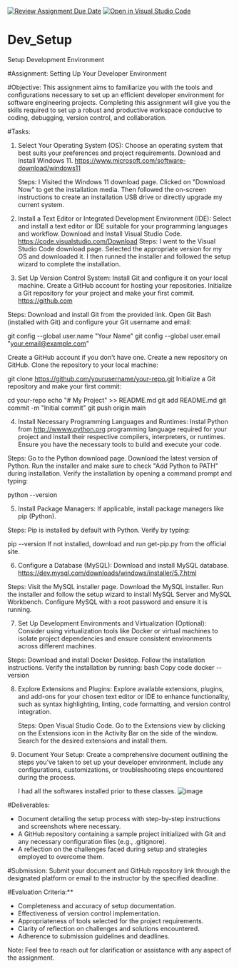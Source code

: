 [![Review Assignment Due Date](https://classroom.github.com/assets/deadline-readme-button-22041afd0340ce965d47ae6ef1cefeee28c7c493a6346c4f15d667ab976d596c.svg)](https://classroom.github.com/a/vbnbTt5m)
[![Open in Visual Studio Code](https://classroom.github.com/assets/open-in-vscode-2e0aaae1b6195c2367325f4f02e2d04e9abb55f0b24a779b69b11b9e10269abc.svg)](https://classroom.github.com/online_ide?assignment_repo_id=15347969&assignment_repo_type=AssignmentRepo)
# Dev_Setup
Setup Development Environment

#Assignment: Setting Up Your Developer Environment

#Objective:
This assignment aims to familiarize you with the tools and configurations necessary to set up an efficient developer environment for software engineering projects. Completing this assignment will give you the skills required to set up a robust and productive workspace conducive to coding, debugging, version control, and collaboration.

#Tasks:

1. Select Your Operating System (OS):
   Choose an operating system that best suits your preferences and project requirements. Download and Install Windows 11. https://www.microsoft.com/software-download/windows11

   Steps:
I Visited the Windows 11 download page.
Clicked on "Download Now" to get the installation media.
Then followed the on-screen instructions to create an installation USB drive or directly upgrade my current system.

2. Install a Text Editor or Integrated Development Environment (IDE):
   Select and install a text editor or IDE suitable for your programming languages and workflow. Download and Install Visual Studio Code. https://code.visualstudio.com/Download 
Steps:
I went to the Visual Studio Code download page.
Selected the appropriate version for my OS and downloaded it.
I then runned the installer and followed the setup wizard to complete the installation.

3. Set Up Version Control System:
   Install Git and configure it on your local machine. Create a GitHub account for hosting your repositories. Initialize a Git repository for your project and make your first commit. https://github.com

Steps:
Download and install Git from the provided link.
Open Git Bash (installed with Git) and configure your Git username and email:

git config --global user.name "Your Name"
git config --global user.email "your.email@example.com"

Create a GitHub account if you don't have one.
Create a new repository on GitHub.
Clone the repository to your local machine:

git clone https://github.com/yourusername/your-repo.git
Initialize a Git repository and make your first commit:

cd your-repo
echo "# My Project" >> README.md
git add README.md
git commit -m "Initial commit"
git push origin main

4. Install Necessary Programming Languages and Runtimes:
  Instal Python from http://wwww.python.org programming language required for your project and install their respective compilers, interpreters, or runtimes. Ensure you have the necessary tools to build and execute your code.

Steps:
Go to the Python download page.
Download the latest version of Python.
Run the installer and make sure to check "Add Python to PATH" during installation.
Verify the installation by opening a command prompt and typing:

python --version

5. Install Package Managers:
   If applicable, install package managers like pip (Python).

Steps:
Pip is installed by default with Python. Verify by typing:

pip --version
If not installed, download and run get-pip.py from the official site.

6. Configure a Database (MySQL):
   Download and install MySQL database. https://dev.mysql.com/downloads/windows/installer/5.7.html

Steps:
Visit the MySQL installer page.
Download the MySQL installer.
Run the installer and follow the setup wizard to install MySQL Server and MySQL Workbench.
Configure MySQL with a root password and ensure it is running.

7. Set Up Development Environments and Virtualization (Optional):
   Consider using virtualization tools like Docker or virtual machines to isolate project dependencies and ensure consistent environments across different machines.

Steps:
Download and install Docker Desktop.
Follow the installation instructions.
Verify the installation by running:
bash
Copy code
docker --version

8. Explore Extensions and Plugins:
   Explore available extensions, plugins, and add-ons for your chosen text editor or IDE to enhance functionality, such as syntax highlighting, linting, code formatting, and version control integration.

   Steps:
Open Visual Studio Code.
Go to the Extensions view by clicking on the Extensions icon in the Activity Bar on the side of the window.
Search for the desired extensions and install them.

10. Document Your Setup:
    Create a comprehensive document outlining the steps you've taken to set up your developer environment. Include any configurations, customizations, or troubleshooting steps encountered during the process.

    I had all the softwares installed prior to these classes.
    ![image](https://github.com/Powerlearnproject/se-assignment-1-setting-up-your-developer-environment-josephOsemba/assets/118556308/e23cfc11-25c2-40cd-9034-21069c179254)


#Deliverables:
- Document detailing the setup process with step-by-step instructions and screenshots where necessary.
- A GitHub repository containing a sample project initialized with Git and any necessary configuration files (e.g., .gitignore).
- A reflection on the challenges faced during setup and strategies employed to overcome them.

#Submission:
Submit your document and GitHub repository link through the designated platform or email to the instructor by the specified deadline.

#Evaluation Criteria:**
- Completeness and accuracy of setup documentation.
- Effectiveness of version control implementation.
- Appropriateness of tools selected for the project requirements.
- Clarity of reflection on challenges and solutions encountered.
- Adherence to submission guidelines and deadlines.

Note: Feel free to reach out for clarification or assistance with any aspect of the assignment.
